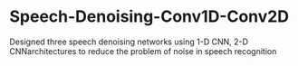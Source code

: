 # Speech-Denoising-Conv1D-Conv2D
Designed three speech denoising networks using 1-D CNN, 2-D CNNarchitectures to reduce the problem of noise in speech recognition 

